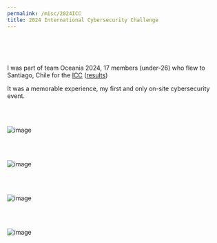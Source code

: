 ```yaml
---
permalink: /misc/2024ICC
title: 2024 International Cybersecurity Challenge
---
```




<br>

<br>

<br>

I was part of team Oceania 2024, 17 members (under-26) who flew to Santiago, Chile for the [ICC](https://icc.ecsc.eu/) ([results](https://en.wikipedia.org/wiki/International_Cybersecurity_Challenge))

It was a memorable experience, my first and only on-site cybersecurity event. 

<br>

<br>

![image](https://github.com/user-attachments/assets/be0a56d1-1daf-40d0-8c96-2666aadc0b90)


<br>

<br>

![image](https://github.com/user-attachments/assets/13969728-18fd-4c8a-a796-c8508de0218f)


<br>

<br>



![image](https://github.com/user-attachments/assets/1a9454d0-9b63-404b-a8b5-82304b6d3d54)

<br>

<br>

![image](https://github.com/user-attachments/assets/f129d997-c9b7-49ae-8fdb-1b1e400055db)

